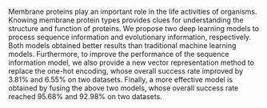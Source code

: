   Membrane proteins play an important role in the life activities of
organisms. Knowing membrane protein types provides clues for understanding the
structure and function of proteins.
  We propose two deep learning models to process sequence information
and evolutionary information, respectively. Both models obtained better results
than traditional machine learning models. Furthermore, to improve the performance
of the sequence information model, we also provide a new vector representation
method to replace the one-hot encoding, whose overall success rate improved by
3.81% and 6.55% on two datasets. Finally, a more effective model is obtained
by fusing the above two models, whose overall success rate reached 95.68% and
92.98% on two datasets.
